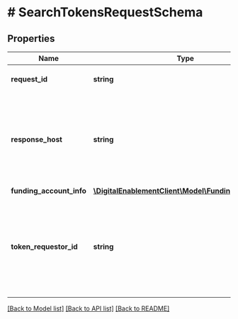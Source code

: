 # # SearchTokensRequestSchema

## Properties

Name | Type | Description | Notes
------------ | ------------- | ------------- | -------------
**request_id** | **string** | Unique identifier for the request. | 
**response_host** | **string** | The host that originated the request. Future calls in the same conversation may be routed to this host. | [optional] 
**funding_account_info** | [**\DigitalEnablementClient\Model\FundingAccountInfo**](FundingAccountInfo.md) |  | [optional] 
**token_requestor_id** | **string** | Identifies the Token Requestor. Only tokens associated with the token requestor will be returned. Length - 11. | [optional] 

[[Back to Model list]](../../README.md#documentation-for-models) [[Back to API list]](../../README.md#documentation-for-api-endpoints) [[Back to README]](../../README.md)


